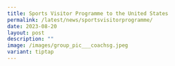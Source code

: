 ```yaml
---
title: Sports Visitor Programme to the United States
permalink: /latest/news/sportsvisitorprogramme/
date: 2023-08-20
layout: post
description: ""
image: /images/group_pic___coachsg.jpeg
variant: tiptap
---
```


